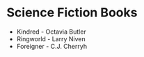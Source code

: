 # Science Fiction Books
- Kindred - Octavia Butler
- Ringworld - Larry Niven
- Foreigner - C.J. Cherryh
